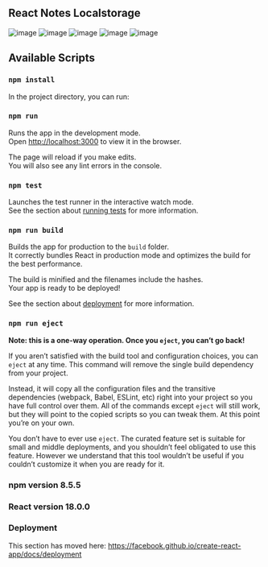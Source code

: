 ## React Notes Localstorage
![image](https://user-images.githubusercontent.com/74782928/174505510-b1549ccc-bbed-4540-b314-e7317436cf55.png)
![image](https://user-images.githubusercontent.com/74782928/174505512-ee2d94fe-3476-41ae-9c9c-2eb514fac195.png)
![image](https://user-images.githubusercontent.com/74782928/174505514-e93ce639-dd36-44c1-910b-60d0c171f4e0.png)
![image](https://user-images.githubusercontent.com/74782928/174505517-147c5de3-df7c-4830-bc7e-4f13bf7730b4.png)
![image](https://user-images.githubusercontent.com/74782928/174505518-7e46e80c-8c45-4042-a820-5f97d863ffa0.png)

## Available Scripts
### `npm install`
In the project directory, you can run:
### `npm run`

Runs the app in the development mode.<br />
Open [http://localhost:3000](http://localhost:3000) to view it in the browser.

The page will reload if you make edits.<br />
You will also see any lint errors in the console.

### `npm test`

Launches the test runner in the interactive watch mode.<br />
See the section about [running tests](https://facebook.github.io/create-react-app/docs/running-tests) for more information.

### `npm run build`

Builds the app for production to the `build` folder.<br />
It correctly bundles React in production mode and optimizes the build for the best performance.

The build is minified and the filenames include the hashes.<br />
Your app is ready to be deployed!

See the section about [deployment](https://facebook.github.io/create-react-app/docs/deployment) for more information.

### `npm run eject`

**Note: this is a one-way operation. Once you `eject`, you can’t go back!**

If you aren’t satisfied with the build tool and configuration choices, you can `eject` at any time. This command will remove the single build dependency from your project.

Instead, it will copy all the configuration files and the transitive dependencies (webpack, Babel, ESLint, etc) right into your project so you have full control over them. All of the commands except `eject` will still work, but they will point to the copied scripts so you can tweak them. At this point you’re on your own.

You don’t have to ever use `eject`. The curated feature set is suitable for small and middle deployments, and you shouldn’t feel obligated to use this feature. However we understand that this tool wouldn’t be useful if you couldn’t customize it when you are ready for it.

### npm version 8.5.5
### React version 18.0.0

### Deployment

This section has moved here: https://facebook.github.io/create-react-app/docs/deployment
